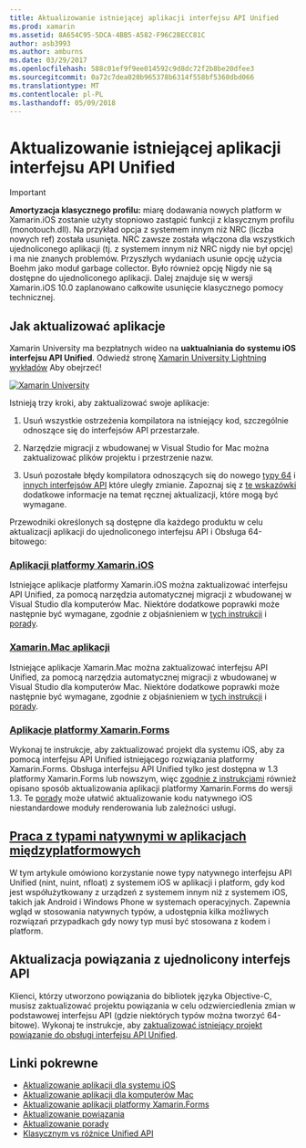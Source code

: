 ```yaml
---
title: Aktualizowanie istniejącej aplikacji interfejsu API Unified
ms.prod: xamarin
ms.assetid: 8A654C95-5DCA-4BB5-A582-F96C2BECC81C
author: asb3993
ms.author: amburns
ms.date: 03/29/2017
ms.openlocfilehash: 588c01ef9f9ee014592c9d8dc72f2b8be20dfee3
ms.sourcegitcommit: 0a72c7dea020b965378b6314f558bf5360dbd066
ms.translationtype: MT
ms.contentlocale: pl-PL
ms.lasthandoff: 05/09/2018
---
```

# <a name="updating-existing-apps-to-the-unified-api"></a>Aktualizowanie istniejącej aplikacji interfejsu API Unified

> [!IMPORTANT]
> **Amortyzacja klasycznego profilu:** miarę dodawania nowych platform w Xamarin.iOS zostanie użyty stopniowo zastąpić funkcji z klasycznym profilu (monotouch.dll). Na przykład opcja z systemem innym niż NRC (liczba nowych ref) została usunięta. NRC zawsze została włączona dla wszystkich ujednoliconego aplikacji (tj. z systemem innym niż NRC nigdy nie był opcję) i ma nie znanych problemów. Przyszłych wydaniach usunie opcję użycia Boehm jako moduł garbage collector. Było również opcję Nigdy nie są dostępne do ujednoliconego aplikacji. Dalej znajduje się w wersji Xamarin.iOS 10.0 zaplanowano całkowite usunięcie klasycznego pomocy technicznej.




## <a name="how-to-update-your-apps"></a>Jak aktualizować aplikacje

Xamarin University ma bezpłatnych wideo na **uaktualniania do systemu iOS interfejsu API Unified**. Odwiedź stronę [Xamarin University Lightning wykładów](http://university.xamarin.com/lightninglectures) Aby obejrzeć!

[ ![](updating-apps-images/xamu-video-sml.png "Xamarin University")](http://university.xamarin.com/lightninglectures)

Istnieją trzy kroki, aby zaktualizować swoje aplikacje:

1. Usuń wszystkie ostrzeżenia kompilatora na istniejący kod, szczególnie odnoszące się do interfejsów API przestarzałe.

2. Narzędzie migracji z wbudowanej w Visual Studio for Mac można zaktualizować plików projektu i przestrzenie nazw.

3. Usuń pozostałe błędy kompilatora odnoszących się do nowego [typy 64](~/cross-platform/macios/nativetypes.md) i [innych interfejsów API](~/cross-platform/macios/unified/index.md#deprecated-typos) które uległy zmianie. Zapoznaj się z [te wskazówki](~/cross-platform/macios/unified/updating-tips.md) dodatkowe informacje na temat ręcznej aktualizacji, które mogą być wymagane.

Przewodniki określonych są dostępne dla każdego produktu w celu aktualizacji aplikacji do ujednoliconego interfejsu API i Obsługa 64-bitowego:

### <a name="xamarinios-appscross-platformmaciosunifiedupdating-ios-appsmd"></a>[Aplikacji platformy Xamarin.iOS](~/cross-platform/macios/unified/updating-ios-apps.md)

Istniejące aplikacje platformy Xamarin.iOS można zaktualizować interfejsu API Unified, za pomocą narzędzia automatycznej migracji z wbudowanej w Visual Studio dla komputerów Mac. Niektóre dodatkowe poprawki może następnie być wymagane, zgodnie z objaśnieniem w [tych instrukcji](~/cross-platform/macios/unified/updating-ios-apps.md) i [porady](~/cross-platform/macios/unified/updating-tips.md).

###  <a name="xamarinmac-appscross-platformmaciosunifiedupdating-mac-appsmd"></a>[Xamarin.Mac aplikacji](~/cross-platform/macios/unified/updating-mac-apps.md)

Istniejące aplikacje Xamarin.Mac można zaktualizować interfejsu API Unified, za pomocą narzędzia automatycznej migracji z wbudowanej w Visual Studio dla komputerów Mac. Niektóre dodatkowe poprawki może następnie być wymagane, zgodnie z objaśnieniem w [tych instrukcji](~/cross-platform/macios/unified/updating-mac-apps.md) i [porady](~/cross-platform/macios/unified/updating-tips.md).

###  <a name="xamarinforms-appscross-platformmaciosunifiedupdating-xamarin-forms-appsmd"></a>[Aplikacje platformy Xamarin.Forms](~/cross-platform/macios/unified/updating-xamarin-forms-apps.md)

Wykonaj te instrukcje, aby zaktualizować projekt dla systemu iOS, aby za pomocą interfejsu API Unified istniejącego rozwiązania platformy Xamarin.Forms. Obsługa interfejsu API Unified tylko jest dostępna w 1.3 platformy Xamarin.Forms lub nowszym, więc [zgodnie z instrukcjami](~/cross-platform/macios/unified/updating-xamarin-forms-apps.md) również opisano sposób aktualizowania aplikacji platformy Xamarin.Forms do wersji 1.3. Te [porady](~/cross-platform/macios/unified/updating-tips.md) może ułatwić aktualizowanie kodu natywnego iOS niestandardowe moduły renderowania lub zależności usługi.

## <a name="working-with-native-types-in-cross-platform-appscross-platformmaciosnativetypesmd"></a>[Praca z typami natywnymi w aplikacjach międzyplatformowych](~/cross-platform/macios/nativetypes.md)

W tym artykule omówiono korzystanie nowe typy natywnego interfejsu API Unified (nint, nuint, nfloat) z systemem iOS w aplikacji i platform, gdy kod jest współużytkowany z urządzeń z systemem innym niż z systemem iOS, takich jak Android i Windows Phone w systemach operacyjnych. Zapewnia wgląd w stosowania natywnych typów, a udostępnia kilka możliwych rozwiązań przypadkach gdy nowy typ musi być stosowana z kodem i platform.

## <a name="update-bindings-to-the-unified-api"></a>Aktualizacja powiązania z ujednolicony interfejs API

Klienci, którzy utworzono powiązania do bibliotek języka Objective-C, musisz zaktualizować projektu powiązania w celu odzwierciedlenia zmian w podstawowej interfejsu API (gdzie niektórych typów można tworzyć 64-bitowe).
Wykonaj te instrukcje, aby [zaktualizować istniejący projekt powiązanie do obsługi interfejsu API Unified](~/cross-platform/macios/unified/update-binding.md).




## <a name="related-links"></a>Linki pokrewne

- [Aktualizowanie aplikacji dla systemu iOS](~/cross-platform/macios/unified/updating-ios-apps.md)
- [Aktualizowanie aplikacji dla komputerów Mac](~/cross-platform/macios/unified/updating-mac-apps.md)
- [Aktualizowanie aplikacji platformy Xamarin.Forms](~/cross-platform/macios/unified/updating-xamarin-forms-apps.md)
- [Aktualizowanie powiązania](~/cross-platform/macios/unified/update-binding.md)
- [Aktualizowanie porady](~/cross-platform/macios/unified/updating-tips.md)
- [Klasycznym vs różnice Unified API](https://developer.xamarin.com/releases/ios/api_changes/classic-vs-unified-8.6.0/)
